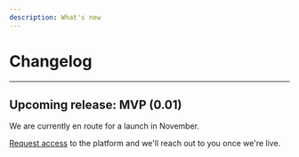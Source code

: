 ```yaml
---
description: What's new
---
```


# Changelog

***

## Upcoming release: MVP (0.01)

We are currently en route for a launch in November.&#x20;

[Request access](https://forms.activist.org/s/cm30ujrcj0003107fqc75yke8) to the platform and we'll reach out to you once we're live.
